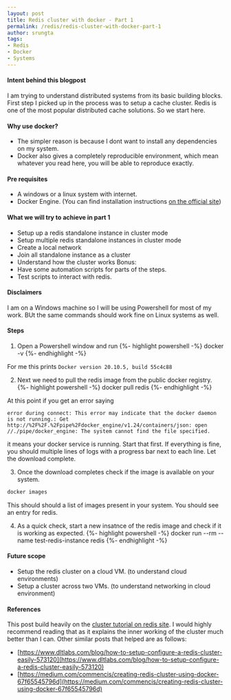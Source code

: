 ```yaml
---
layout: post
title: Redis cluster with docker - Part 1
permalink: /redis/redis-cluster-with-docker-part-1
author: srungta
tags: 
- Redis
- Docker
- Systems
---
```


#### Intent behind this blogpost
I am trying to understand distributed systems from its basic building blocks. First step I picked up in the process was to setup a cache cluster.
Redis is one of the most popular distributed cache solutions. So we start here.

#### Why use docker?
- The simpler reason is because I dont want to install any dependencies on my system.
- Docker also gives a completely reproducible environment, which mean whatever you read here, you will be able to reproduce exactly.

#### Pre requisites
- A windows or a linux system with internet.
- Docker Engine. (You can find installation instructions [on the official site](https://docs.docker.com/engine/install/))

#### What we will try to achieve in part 1
- Setup up a redis standalone instance in cluster mode
- Setup multiple redis standalone instances in cluster mode
- Create a local network
- Join all standalone instance as a cluster
- Understand how the cluster works
Bonus:
- Have some automation scripts for parts of the steps.
- Test scripts to interact with redis.

#### Disclaimers
I am on a Windows machine so I will be using Powershell for most of my work. 
BUt the same commands should work fine on Linux systems as well.

#### Steps
1. Open a Powershell window and run 
{%- highlight powershell -%}
docker -v
{%- endhighlight -%}

For me this prints `Docker version 20.10.5, build 55c4c88`

2. Next we need to pull the redis image from the public docker registry.  
{%- highlight powershell -%}
docker pull redis
{%- endhighlight -%}

At this point if you get an error saying
```
error during connect: This error may indicate that the docker daemon is not running.: Get http://%2F%2F.%2Fpipe%2Fdocker_engine/v1.24/containers/json: open //./pipe/docker_engine: The system cannot find the file specified.
```
it means your docker service is running. Start that first.
If everything is fine, you should multiple lines of logs with a progress bar next to each line. Let the download complete.

3. Once the download completes check if the image is available on your system.
```powershell
docker images
```  
This should should a list of images present in your system. You should see an entry for redis.

4. As a quick check, start a new insatnce of the redis image and check if it is working as expected.
{%- highlight powershell -%}
docker run --rm --name test-redis-instance redis
{%- endhighlight -%}

#### Future scope
- Setup the redis cluster on a cloud VM. (to understand cloud environments)
- Setup a cluster across two VMs. (to understand networking in cloud environment)

#### References
This post build heavily on the [cluster tutorial on redis site](https://redis.io/topics/cluster-tutorial). I would highly recommend reading that as it explains the inner working of the cluster much better than I can.
Other similar posts that helped are as follows:
- [https://www.dltlabs.com/blog/how-to-setup-configure-a-redis-cluster-easily-573120](https://www.dltlabs.com/blog/how-to-setup-configure-a-redis-cluster-easily-573120)
- [https://medium.com/commencis/creating-redis-cluster-using-docker-67f65545796d](https://medium.com/commencis/creating-redis-cluster-using-docker-67f65545796d)